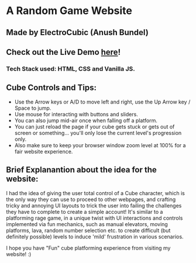 # A Random Game Website
## Made by ElectroCubic (Anush Bundel)

## Check out the Live Demo [here](https://electrocubic.github.io/RandomGameWebsite/)!

### Tech Stack used: HTML, CSS and Vanilla JS.

## Cube Controls and Tips:
- Use the Arrow keys or A/D to move left and right, use the Up Arrow key / Space to jump.
- Use mouse for interacting with buttons and sliders.
- You can also jump mid-air once when falling off a platform.
- You can just reload the page if your cube gets stuck or gets out of screen or something... you'll only lose the current level's progression only.
- Also make sure to keep your browser window zoom level at 100% for a fair website experience.

## Brief Explanantion about the idea for the website:
I had the idea of giving the user total control of a Cube character, which is the only way they can use to proceed to other webpages, and crafting tricky and annoying UI layouts to trick the user into failing the challenges they have to complete to create a simple account! It's similar to a platforming rage game, in a unique twist with UI interactions and controls implemented via fun mechanics, such as manual elevators, moving platforms, lava, random number selection etc. to create difficult (but definitely possible) levels to induce 'mild' frustration in various scenarios.

I hope you have "Fun" cube platforming experience from visiting my website! :)
